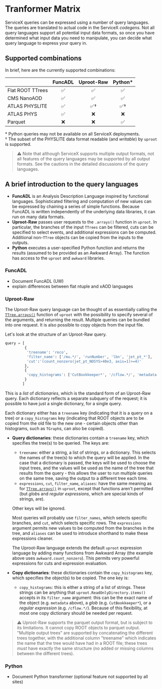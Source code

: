 
# Tranformer Matrix

ServiceX queries can be expressed using a number of query languages. The queries are translated to actual code in the ServiceX _codegens_. Not all query languages support all potential input data formats, so once you have determined what input data you need to manipulate, you can decide what query language to express your query in.

## Supported combinations

In brief, here are the currently supported combinations:

|                  | FuncADL  | Uproot-Raw | Python*    |
|------------------|:--------:|:----------:|:---------:|
| Flat ROOT TTrees | &#x2705; | &#x2705;   | &#x2705;  |
| CMS NanoAOD      | &#x2705; | &#x2705;   | &#x2705;  |
| ATLAS PHYSLITE   | &#x2705; | &#x2705;&#x2020;  | &#x2705;&#x2020; |
| ATLAS PHYS       | &#x2705; | &#x274C;   | &#x274C;  |
| Parquet          | &#x274C; | &#x274C;   | &#x2705;  |

\* Python queries may not be available on all ServiceX deployments. \
&#x2020; The subset of the PHYSLITE data format readable (and _writable_) by `uproot` is supported.

> &#x26a0; Note that although ServiceX supports multiple output formats, not all features of the query languages may be supported by all output formats. See the cautions in the detailed discussions of the query languages.

## A brief introduction to the query languages

* **FuncADL** is an Analysis Description Language inspired by functional languages. Sophisticated filtering and computation of new values can be expressed by chaining a series of simple functions. Because FuncADL is written independently of the underlying data libraries, it can run on many data formats.
* **Uproot-Raw** passes user requests to the `.arrays()` function in `uproot`. In particular, the branches of the input `TTrees` can be filtered, cuts can be specified to select events, and additional expressions can be computed. Additional non-`TTree` objects can be copied from the inputs to the outputs.
* **Python** executes a user-specified Python function and returns the results (assumed to be provided as an Awkward Array). The function has access to the `uproot` and `awkward` libraries.

### FuncADL

* Document FuncADL (UW)
* explain differences between flat ntuple and xAOD languages

### Uproot-Raw

The Uproot-Raw query language can be thought of as essentially calling the [`TTree.arrays()`](https://uproot.readthedocs.io/en/latest/uproot.behaviors.TTree.TTree.html#arrays) function of `uproot` with the possibility to specify several of the arguments, and returning the result. Multiple queries can be bundled into one request. It is also possible to copy objects from the input file.

Let's look at the structure of an Uproot-Raw query.

```python
query = [
         {
          'treename': 'reco',
          'filter_name': ['/mu.*/', 'runNumber', 'lbn', 'jet_pt_*'],
          'cut':'(count_nonzero(jet_pt_NOSYS>40e3, axis=1)>=4)'
         },
         {
          'copy_histograms': ['CutBookkeeper*', '/cflow.*/', 'metadata', 'listOfSystematics']
         }
        ]
```

This is a _list_ of _dictionaries_, which is the standard form of an Uproot-Raw query. Each dictionary reflects a separate subquery of the request; it is possible to have just a single dictionary, for a single query.

Each dictionary either has a `treename` key (indicating that it is a query on a tree) or a `copy_histograms` key (indicating that ROOT objects are to be copied from the old file to the new one - certain objects other than histograms, such as `TGraph`s, can also be copied).

* **Query dictionaries**: these dictionaries contain a `treename` key, which specifies the tree(s) to be queried. The keys are:
  * `treename`: either a string, a list of strings, or a dictionary. This selects the names of the tree(s) to which the query will be applied. In the case that a dictionary is passed, the keys will be used to choose the input trees, and the values will be used as the name of the tree that results from the query - this allows the user to run multiple queries on the same tree, saving the output to a different tree each time.
  * `expressions`, `cut`, `filter_name`, `aliases`: have the same meaning as for [`TTree.arrays()`](https://uproot.readthedocs.io/en/latest/uproot.behaviors.TTree.TTree.html#arrays) in `uproot`, except that functions aren't permitted (but *glob*s and _regular expressions_, which are special kinds of strings, are).

  Other keys will be ignored.

  Most queries will probably use `filter_names`, which selects specific branches, and `cut`, which selects specific rows. The `expressions` argument permits new values to be computed from the branches in the tree, and `aliases` can be used to introduce shorthand to make these expressions cleaner.

  The Uproot-Raw language extends the default `uproot` expression language by adding many functions from Awkward Array (the example above uses `awkward.count_nonzero`). This permits very powerful expressions for cuts and expression evaluation.
* **Copy dictionaries**: these dictionaries contain the `copy_histograms` key, which specifies the object(s) to be copied. The one key is:
  * `copy_histograms`: this is either a string of a list of strings. These strings can be anything that `uproot.ReadOnlyDirectory.items()` accepts in its `filter_name` argument: this can be the exact name of the object (e.g. `metadata` above), a _glob_ (e.g. `CutBookkeeper*`), or a _regular expression_ (e.g. `/cflow.*/`). Because of this flexibility, at most one copy dictionary should be needed per request.

> &#x26a0; Uproot-Raw supports the parquet output format, but is subject to its limitations. It cannot copy ROOT objects to parquet output. "Multiple output trees" are supported by concatenating the different trees together, with the additional column "treename" which indicates the name that the tree would have had in a ROOT file; these trees _must_ have exactly the same structure (no added or missing columns between the different trees).

### Python

* Document Python transformer (optional feature not supported by all sites)
